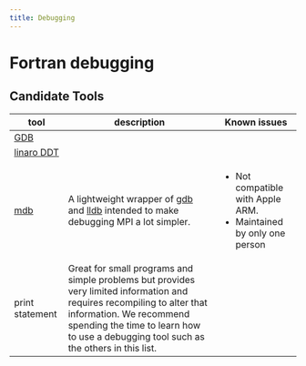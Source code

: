 ```yaml
---
title: Debugging
---
```


<!-- Doxygen config
@page debugging Debugging
@subpage mdb
-->

# Fortran debugging

## Candidate Tools

| tool | description | Known issues |
| ---- | ----------- | ------------ |
| [GDB](https://www.sourceware.org/gdb/) | | |
| [linaro DDT](https://www.linaroforge.com/linaroDdt/) | | |
| [mdb](https://github.com/TomMelt/mdb) | A lightweight wrapper of [gdb](https://www.sourceware.org/gdb/) and [lldb](https://lldb.llvm.org/) intended to make debugging MPI a lot simpler. | <ul><li>Not compatible with Apple ARM.</li><li> Maintained by only one person</li></ul> |
| print statement | Great for small programs and simple problems but provides very limited information and requires recompiling to alter that information. We recommend spending the time to learn how to use a debugging tool such as the others in this list. | |
